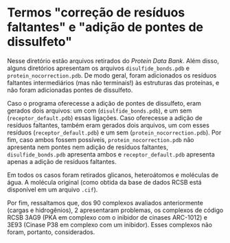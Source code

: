 Termos "correção de resíduos faltantes" e "adição de pontes de dissulfeto"
==========================================================================

Nesse diretório estão arquivos retirados do _Protein Data Bank_. Além disso,
alguns diretórios apresentam os arquivos `disulfide_bonds.pdb` e
`protein_nocorrection.pdb`. De modo geral, foram adicionados os resíduos
faltantes intermediários (mas não terminais!) às estruturas das proteínas,
e não foram adicionadas pontes de dissulfeto.

Caso o programa oferecesse a adição de pontes de dissulfeto, eram gerados
dois arquivos: um com (`disulfide_bonds.pdb`), e um sem (`receptor_default.pdb`)
essas ligações. Caso oferecesse a adição de resíduos faltantes, também eram
gerados dois arquivos, um com esses resíduos (`receptor_default.pdb`) e um sem
(`protein_nocorrection.pdb`). Por fim, caso ambos fossem possíveis,
`protein_nocorrection.pdb` não apresenta nem pontes nem adição de resíduos
faltantes, `disulfide_bonds.pdb` apresenta ambos e `receptor_default.pdb`
apresenta apenas a adição de resíduos faltantes.

Em todos os casos foram retirados glicanos, heteroátomos e moléculas de
água. A molécula original (como obtida da base de dados RCSB está disponível
em um arquivo `.cif`).

Por fim, ressaltamos que, dos 90 complexos avaliados anteriormente (cargas
e hidrogênios), 2 apresentaram problemas, os complexos de código RCSB 3AG9
(PKA em complexo com o inibidor de cinases ARC-1012) e 3E93 (Cinase P38 em
complexo com um inibidor). Esses complexos não foram, portanto, considerados.


